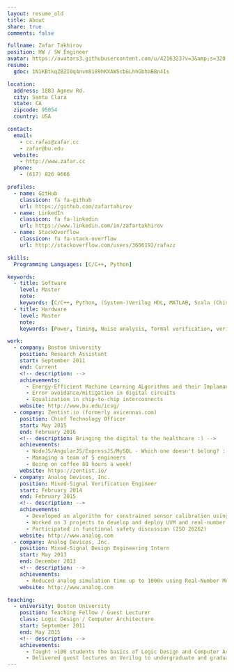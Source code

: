 ```yaml
---
layout: resume_old
title: About
share: true
comments: false

fullname: Zafar Takhirov
position: HW / SW Engineer
avatar: https://avatars3.githubusercontent.com/u/4216323?v=3&amp;s=320
resume:
  gdoc: 1N1KBtkqZBZI0q4nvm8189hKXAW5cbGLhhGbhaBBn4Is

location:
  address: 1883 Agnew Rd.
  city: Santa Clara
  state: CA
  zipcode: 95054
  country: USA

contact:
  email:
    - cc.rafaz@zafar.cc
    - zafar@bu.edu
  website:
    - http://www.zafar.cc
  phone:
    - (617) 826 9666

profiles:
  - name: GitHub
    classicon: fa fa-github
    url: https://github.com/zafartahirov
  - name: LinkedIn
    classicon: fa fa-linkedin
    url: https://www.linkedin.com/in/zafartakhirov
  - name: StackOverflow
    classicon: fa fa-stack-overflow
    url: http://stackoverflow.com/users/3606192/rafazz

skills:
  Programming Languages: [C/C++, Python]

keywords:
  - title: Software
    level: Master
    note:
    keywords: [C/C++, Python, (System-)Verilog HDL, MATLAB, Scala (Chisel), Ruby]
  - title: Hardware
    level: Master
    note:
    keywords: [Power, Timing, Noise analysis, formal verification, verilog-to-silicon, FPGA, ASIC]

work:
  - company: Boston University
    position: Research Assistant
    start: September 2011
    end: Current
    <!-- description: -->
    achievements:
      - Energy-Efficient Machine Learning ALgorithms and their Implamantations
      - Error avoidance/mitigation in digital circuits
      - Equalization in chip-to-chip interconnects
    website: http://www.bu.edu/icsg/
  - company: Zentist.io (formerly avicennas.com)
    position: Chief Technology Officer
    start: May 2015
    end: February 2016
    <!-- description: Bringing the digital to the healthcare :) -->
    achievements:
      - NodeJS/AngularJS/ExpressJS/MySQL - Which one doesn't belong? :)
      - Managing a team of 5 engineers
      - Being on coffee 80 hours a week!
    website: https://zentist.io/
  - company: Analog Devices, Inc.
    position: Mixed-Signal Verification Engineer
    start: February 2014
    end: February 2015
    <!-- description: -->
    achievements:
      - Developed an algorithm for constrained sensor calibration using MATLAB, Python, and Verilog
      - Worked on 3 projects to develop and deploy UVM and real-number modeling environment
      - Participated in functional safety discussion (ISO 26262)
    website: http://www.analog.com
  - company: Analog Devices, Inc.
    position: Mixed-Signal Design Engineering Intern
    start: May 2013
    end: December 2013
    <!-- description: -->
    achievements:
      - Reduced analog simulation time up to 1000x using Real-Number Modeling approach
    website: http://www.analog.com

teaching:
  - university: Boston University
    position: Teaching Fellow / Guest Lecturer
    class: Logic Design / Computer Architecture
    start: September 2011
    end: May 2015
    <!-- description: -->
    achievements:
      - Taught >100 students the basics of Logic Design and Computer Architecture
      - Delivered guest lectures on Verilog to undergraduate and graduate students
---
```

